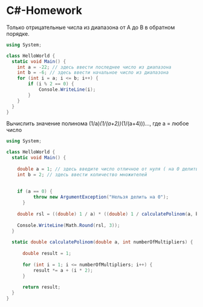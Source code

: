 # C#-Homework

Только отрицательные числа из диапазона от A до B в обратном порядке.

```csharp
using System;

class HelloWorld {
  static void Main() {
    int a = -22; // здесь ввести последнее число из диапазона
    int b = -6; // здесь ввести начальное число из диапазона
    for (int i = a; i <= b; i++) {
        if (i % 2 == 0) {
            Console.WriteLine(i);
        }
    }
  }
}
``` 

Вычислить значение полинома (1/a)*(1/(a+2))*(1/(a+4)))..., где a = любое число

```csharp
using System;

class HelloWorld {
  static void Main() {
      
    double a = 1; // здесь введите число отличное от нуля ( на 0 делить нельзя же :) )
    int b = 2; // здесь ввести количество множителей
    
    
    if (a == 0) {
          throw new ArgumentException("Нельзя делить на 0");
      }
    
    double rsl = ((double) 1 / a) * ((double) 1 / calculatePolinom(a, b));
    
    Console.WriteLine(Math.Round(rsl, 3));
  }
  
  static double calculatePolinom(double a, int numberOfMultipliers) {
      
      double result = 1;
      
      for (int i = 1; i <= numberOfMultipliers; i++) {
          result *= a + (i * 2);
      }
      
      return result;
  }
}
```
